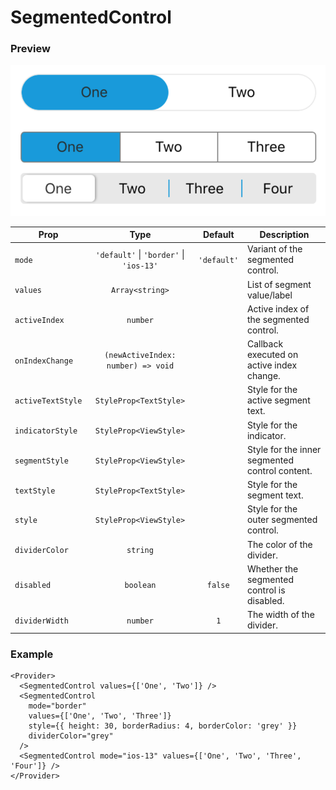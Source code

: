 # SegmentedControl

### Preview

![segmentedcontrol_preview](../assets/segmented_control_preview.png)

| Prop              |                  Type                   |   Default   | Description                                    |
| ----------------- | :-------------------------------------: | :---------: | ---------------------------------------------- |
| `mode`            | `'default'` \| `'border'` \| `'ios-13'` | `'default'` | Variant of the segmented control.              |
| `values`          |             `Array<string>`             |             | List of segment value/label                    |
| `activeIndex`     |                `number`                 |             | Active index of the segmented control.         |
| `onIndexChange`   |   `(newActiveIndex: number) => void`    |             | Callback executed on active index change.      |
| `activeTextStyle` |         `StyleProp<TextStyle>`          |             | Style for the active segment text.             |
| `indicatorStyle`  |         `StyleProp<ViewStyle>`          |             | Style for the indicator.                       |
| `segmentStyle`    |         `StyleProp<ViewStyle>`          |             | Style for the inner segmented control content. |
| `textStyle`       |         `StyleProp<TextStyle>`          |             | Style for the segment text.                    |
| `style`           |         `StyleProp<ViewStyle>`          |             | Style for the outer segmented control.         |
| `dividerColor`    |                `string`                 |             | The color of the divider.                      |
| `disabled`        |                `boolean`                |   `false`   | Whether the segmented control is disabled.     |
| `dividerWidth`    |                `number`                 |     `1`     | The width of the divider.                      |

### Example

```tsx
<Provider>
  <SegmentedControl values={['One', 'Two']} />
  <SegmentedControl
    mode="border"
    values={['One', 'Two', 'Three']}
    style={{ height: 30, borderRadius: 4, borderColor: 'grey' }}
    dividerColor="grey"
  />
  <SegmentedControl mode="ios-13" values={['One', 'Two', 'Three', 'Four']} />
</Provider>
```
